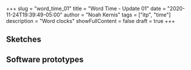 +++
slug = "word_time_01"
title = "Word Time - Update 01"
date = "2020-11-24T19:39:49-05:00"
author = "Noah Kernis"
tags = ["itp", "time"]
description = "Word clocks"
showFullContent = false
draft = true
+++

<!-- {{< figure src="img/..." alt="..." caption="[ ... ]" >}} -->


## Sketches



## Software prototypes

